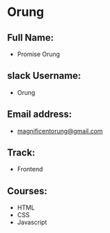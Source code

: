 # Orung

## Full Name: 
- Promise Orung
## slack Username:
- Orung
## Email address:
-  magnificentorung@gmail.com
## Track:
- Frontend
## Courses:
- HTML
- CSS
- Javascript


